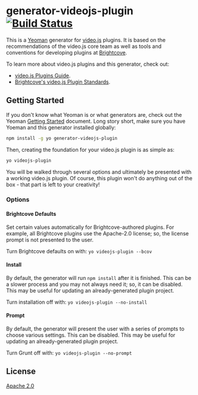 # generator-videojs-plugin [![Build Status](https://secure.travis-ci.org/videojs/generator-videojs-plugin.png?branch=master)](https://travis-ci.org/videojs/generator-videojs-plugin)

This is a [Yeoman](http://yeoman.io) generator for [video.js](http://videojs.com) plugins. It is based on the recommendations of the video.js core team as well as tools and conventions for developing plugins at [Brightcove](https://www.brightcove.com).

To learn more about video.js plugins and this generator, check out:

- [video.js Plugins Guide](https://github.com/videojs/video.js/blob/master/docs/guides/plugins.md).
- [Brightcove's video.js Plugin Standards](https://github.com/videojs/generator-videojs-plugin/generators/app/templates/docs/_standards.md).

## Getting Started

If you don't know what Yeoman is or what generators are, check out the Yeoman [Getting Started](http://yeoman.io/learning/index.html) document. Long story short, make sure you have Yoeman and this generator installed globally:

```bash
npm install -g yo generator-videojs-plugin
```

Then, creating the foundation for your video.js plugin is as simple as:

```bash
yo videojs-plugin
```

You will be walked through several options and ultimately be presented with a working video.js plugin. Of course, this plugin won't do anything out of the box - that part is left to your creativity!

### Options

#### Brightcove Defaults

Set certain values automatically for Brightcove-authored plugins. For example, all Brightcove plugins use the Apache-2.0 license; so, the license prompt is not presented to the user.

Turn Brightcove defaults on with: `yo videojs-plugin --bcov`

#### Install

By default, the generator will run `npm install` after it is finished. This can be a slower process and you may not always need it; so, it can be disabled. This may be useful for updating an already-generated plugin project.

Turn installation off with: `yo videojs-plugin --no-install`

#### Prompt

By default, the generator will present the user with a series of prompts to choose various settings. This can be disabled. This may be useful for updating an already-generated plugin project.

Turn Grunt off with: `yo videojs-plugin --no-prompt`

## License

[Apache 2.0](LICENSE)
